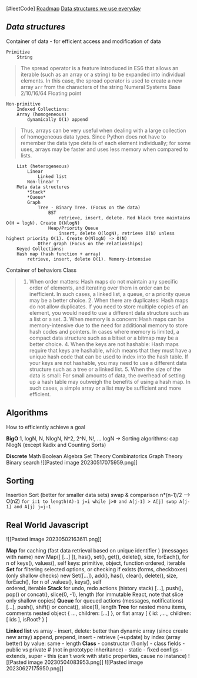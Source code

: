 [#leetCode]
[Roadmap](https://roadmap.sh/computer-science)
[Data structures we use everyday](https://www.youtube.com/watch?v=ouipSd_5ivQ)
## ***Data structures***
Container of data - for efficient access and modification of data
				
	Primitive
		String
> The spread operator is a feature introduced in ES6 that allows an iterable (such as an array or a string) to be expanded into individual elements. In this case, the spread operator is used to create a new array `arr` from the characters of the string 
> 	Numeral Systems 
> 		Base 2/10/16/64
> 		Floating point

	Non-primitive
		Indexed Collections: 
		Array (homogeneous)
			dynamically O(1) append
> Thus, arrays can be very useful when dealing with a large collection of homogeneous data types. Since Python does not have to remember the data type details of each element individually; for some uses, arrays may be faster and uses less memory when compared to lists.

		List (heterogeneous)
			Linear
				Linked list
			Non-linear ?
		Meta data structures
			*Stack* 
			*Queue*
			Graph
				Tree - Binary Tree. (Focus on the data)
					BST
						retrieve, insert, delete. Red black tree maintains O(H = logN). Create O(NlogN)
					Heap/Priority Queue
						insert, delete O(logN), retrieve O(N) unless highest priority O(1). Create O(NlogN) -> O(N)
				Other graph (Focus on the relationships)
		Keyed Collections:
		Hash map (hash function + array)
			retrieve, insert, delete O(1). Memory-intensive
 Container of behaviors
	Class


> 1.  When order matters: Hash maps do not maintain any specific order of elements, and iterating over them in order can be inefficient. In such cases, a linked list, a queue, or a priority queue may be a better choice.
	2.  When there are duplicates: Hash maps do not allow duplicates. If you need to store multiple copies of an element, you would need to use a different data structure such as a list or a set. 
	3.  When memory is a concern: Hash maps can be memory-intensive due to the need for additional memory to store hash codes and pointers. In cases where memory is limited, a compact data structure such as a bitset or a bitmap may be a better choice.
	4.  When the keys are not hashable: Hash maps require that keys are hashable, which means that they must have a unique hash code that can be used to index into the hash table. If your keys are not hashable, you may need to use a different data structure such as a tree or a linked list.
	5.  When the size of the data is small: For small amounts of data, the overhead of setting up a hash table may outweigh the benefits of using a hash map. In such cases, a simple array or a list may be sufficient and more efficient.


## **Algorithms**
How to efficiently achieve a goal

**BigO**
1, logN, N, NlogN, N^2, 2^N, N!, ...
logN -> Sorting algorithms: cap NlogN (except Radix and Counting Sorts)

**Discrete** Math
Boolean Algebra
Set Theory
Combinatorics
	Graph Theory
Binary search
	 ![[Pasted image 20230517075959.png]]

## **Sorting** 
Insertion Sort (better for smaller data sets)
	swap & comparison
	n*(n-1)/2 --> O(n2)
	```
	for i:1 to length(A)-1
		j=i
		while j>0 and A[j-1] > A[j]
			swap A[j-1] and A[j]
			j=j-1
	```

## **Real World Javascript**
![[Pasted image 20230502163611.png]]

**Map** for caching (fast data retrieval based on unique identifier ) (messages with name)
	new Map([ [...] ]), has(), set(), get(), delete(), size, forEach(), for n of keys(), values(), self 
	keys: primitive, object, function
	ordered, iterable
**Set** for filtering selected options, or checking if exists (forms, checkboxes) (only shallow checks)
	new Set([...]), add(), has(), clear(), delete(), size, forEach(), for n of .values(), keys(), self   
	ordered, iterable
**Stack** for undo, redo actions (history stack)
	[...], push(), pop() or concat(), slice(0, -1), length (for immutable React, note that slice only shallow copies)
**Queue** for queued actions (messages, notifications)
	[...], push(), shift() or concat(), slice(1), length
**Tree** for nested menu items, comments
	nested object { ..., children: [...] }, or flat array [ { id: ,...,, children: [ ids ], isRoot? } ]
	
**Linked list** vs array
	- insert, delete: better than dynamic array (since create new array)
	append, prepend, insert 
	- retrieve (->update) 
		by index (array better) 
		by value: same
	- length
**Class**
	- constructor (1 only) - class fields
	- public vs private # (not in prototype inheritance)
	- static - fixed configs
	- extends, super
	- this (can't work with static properties, cause no instance)
	![[Pasted image 20230504083953.png]]
	![[Pasted image 20230627175950.png]]
	